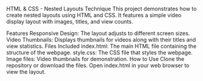 HTML & CSS - Nested Layouts Technique
This project demonstrates how to create nested layouts using HTML and CSS. It features a simple video display layout with images, titles, and view counts.

Features
Responsive Design: The layout adjusts to different screen sizes.
Video Thumbnails: Displays thumbnails for videos along with their titles and view statistics.
Files Included
index.html: The main HTML file containing the structure of the webpage.
style.css: The CSS file that styles the webpage.
Image files: Video thumbnails for demonstration.
How to Use
Clone the repository or download the files.
Open index.html in your web browser to view the layout.

